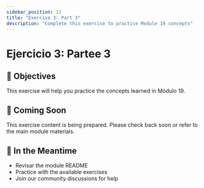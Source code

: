 ```yaml
---
sidebar_position: 12
title: "Exercise 3: Part 3"
description: "Complete this exercise to practice Module 19 concepts"
---
```


# Ejercicio 3: Partee 3

## 🎯 Objectives

This exercise will help you practice the concepts learned in Módulo 19.

## 📝 Coming Soon

This exercise content is being prepared. Please check back soon or refer to the main module materials.

## 🚀 In the Meantime

- Revisar the module README
- Practice with the available exercises
- Join our community discussions for help
